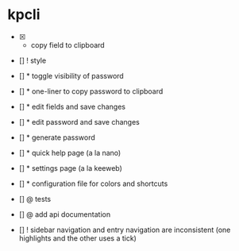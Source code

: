 # kpcli


- [x] * copy field to clipboard
- [] ! style
- [] * toggle visibility of password
- [] * one-liner to copy password to clipboard
- [] * edit fields and save changes
- [] * edit password and save changes
- [] * generate password 
- [] * quick help page (a la nano)
- [] * settings page (a la keeweb)
- [] * configuration file for colors and shortcuts


- [] @ tests
- [] @ add api documentation

- [] ! sidebar navigation and entry navigation are inconsistent (one highlights and the other uses a tick)


